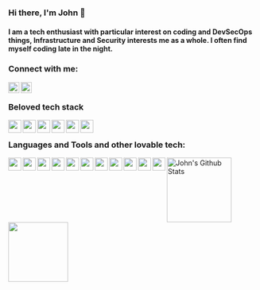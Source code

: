 ### Hi there, I'm  John  👋

#### I am a tech enthusiast with particular interest on coding and DevSecOps things, Infrastructure and Security interests me as a whole. I often find myself coding late in the night.


### Connect with me:


[<img align="left" alt="stiliajohny | LinkedIn" width="22px" src="https://cdn.jsdelivr.net/npm/simple-icons@v3/icons/linkedin.svg" />][linkedin]
[<img align="left" alt="stiliajohny | Instagram" width="22px" src="https://cdn.jsdelivr.net/npm/simple-icons@v3/icons/instagram.svg" />][instagram]

<br>

### Beloved tech stack 
<img align="left" width="26px" src="https://simpleicons.org/icons/archlinux.svg" />
<img align="left" width="26px" src="https://simpleicons.org/icons/vim.svg" />
<img align="left" width="26px" src="https://d2eip9sf3oo6c2.cloudfront.net/tags/images/000/001/048/square_280/tmux.png" />
<img align="left" width="26px" src="https://simpleicons.org/icons/prometheus.svg" />
<img align="left" width="26px" src="https://simpleicons.org/icons/grafana.svg" />
<img align="left" width="26px" src="https://simpleicons.org/icons/docker.svg" />

<br>

### Languages and Tools and other lovable tech:
<p>
<img align="left" width="26px" src="https://simpleicons.org/icons/visualstudiocode.svg" />
<img align="left" width="26px" src="https://simpleicons.org/icons/github.svg" />
<img align="left" width="26px" src="https://simpleicons.org/icons/gnubash.svg" />
<img align="left" width="26px" src="https://simpleicons.org/icons/vim.svg" />
<img align="left" width="26px" src="https://simpleicons.org/icons/python.svg" />
<img align="left" width="26px" src="https://simpleicons.org/icons/docker.svg" />
<img align="left" width="26px" src="https://simpleicons.org/icons/kubernetes.svg" />
</p>

<p>
<img align="left" width="26px" src="https://simpleicons.org/icons/kibana.svg" />
<img align="left" width="26px" src="https://simpleicons.org/icons/elasticsearch.svg" />
<img align="left" width="26px" src="https://simpleicons.org/icons/ansible.svg" />
<img align="left" width="26px" src="https://simpleicons.org/icons/amazonaws.svg" />
</p>


<img align="left" alt="John's Github Stats" height=130 src="https://github-readme-stats.vercel.app/api?username=stiliajohny&show_icons=true&hide_border=true" />
<img src="https://stiliajohny-readme.vercel.app/api/spotify" height="120">

[linkedin]: https://www.linkedin.com/in/johnstilia/r
[instagram]: https://www.instagram.com/johnstilia.cyber



